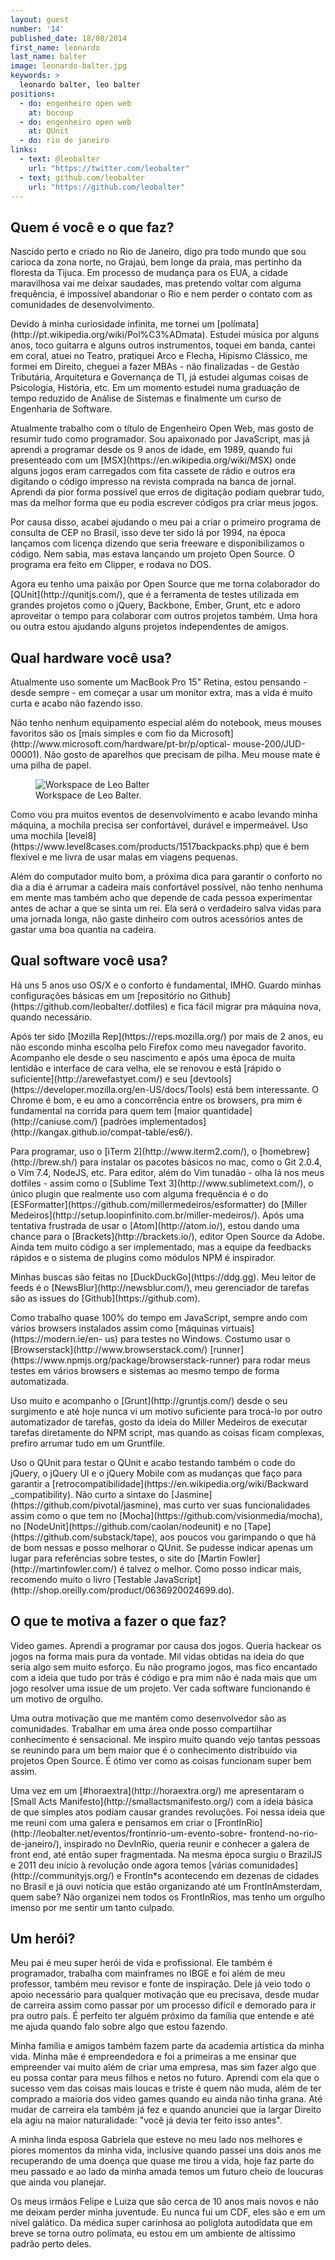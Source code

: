 ```yaml
---
layout: guest
number: '14'
published_date: 18/08/2014
first_name: leonardo
last_name: balter
image: leonardo-balter.jpg
keywords: >
  leonardo balter, leo balter
positions:
  - do: engenheiro open web
    at: bocoup
  - do: engenheiro open web
    at: QUnit
  - do: rio de janeiro
links:
  - text: @leobalter
    url: "https://twitter.com/leobalter"
  - text: github.com/leobalter
    url: "https://github.com/leobalter"
---
```


<section class="question">
  <div class="wrapper">
    <div class="question-title-area">
      <h2 class="question-title">Quem é você e o que faz?</h2>
    </div>
    <div class="question-content-area">
      <div class="question-content text">
        <p>
        Nascido perto e criado no Rio de Janeiro, digo pra todo mundo que sou
        carioca da zona norte, no Grajaú, bem longe da praia, mas pertinho da
        floresta da Tijuca. Em processo de mudança para os EUA, a cidade
        maravilhosa vai me deixar saudades, mas pretendo voltar com alguma
        frequência, é impossível abandonar o Rio e nem perder o contato com as
        comunidades de desenvolvimento.
        </p>
        <p>
        Devido à minha curiosidade infinita, me tornei um
        [polímata](http://pt.wikipedia.org/wiki/Pol%C3%ADmata). Estudei música
        por alguns anos, toco guitarra e alguns outros instrumentos, toquei em
        banda, cantei em coral, atuei no Teatro, pratiquei Arco e Flecha,
        Hipismo Clássico, me formei em Direito, cheguei a fazer MBAs - não
        finalizadas -  de Gestão Tributária, Arquitetura e Governança de TI, já
        estudei algumas coisas de Psicologia, História, etc. Em um momento
        estudei numa graduação de tempo reduzido de Análise de Sistemas e
        finalmente um curso de Engenharia de Software.
        </p>
        <p>
        Atualmente trabalho com o título de Engenheiro Open Web, mas gosto de
        resumir tudo como programador. Sou apaixonado por JavaScript, mas já
        aprendi a programar desde os 9 anos de idade, em 1989, quando fui
        presenteado com um [MSX](https://en.wikipedia.org/wiki/MSX) onde alguns
        jogos eram carregados com fita cassete de rádio e outros era digitando o
        código impresso na revista comprada na banca de jornal. Aprendi da pior
        forma possível que erros de digitação podiam quebrar tudo, mas da melhor
        forma que eu podia escrever códigos pra criar meus jogos.
        </p>
        <p>
        Por causa disso, acabei ajudando o meu pai a criar o primeiro programa
        de consulta de CEP no Brasil, isso deve ter sido lá por 1994, na época
        lançamos com licença dizendo que seria freeware e disponibilizamos o
        código. Nem sabia, mas estava lançando um projeto Open Source. O
        programa era feito em Clipper, e rodava no DOS.
        </p>
        <p>
        Agora eu tenho uma paixão por Open Source que me torna colaborador do
        [QUnit](http://qunitjs.com/), que é a ferramenta de testes utilizada em
        grandes projetos como o jQuery, Backbone, Ember, Grunt, etc e adoro
        aproveitar o tempo para colaborar com outros projetos também. Uma hora
        ou outra estou ajudando alguns projetos independentes de amigos.
        </p>
      </div>
    </div>
  </div>
</section>

<section class="question">
  <div class="wrapper">
    <div class="question-title-area">
      <h2 class="question-title">Qual hardware você usa?</h2>
    </div>
    <div class="question-content-area">
      <div class="question-content text">
        <p>
        Atualmente uso somente um MacBook Pro 15" Retina, estou pensando - desde
        sempre - em começar a usar um monitor extra, mas a vida é muito curta e
        acabo não fazendo isso.
        </p>
        <p>
        Não tenho nenhum equipamento especial além do notebook, meus mouses
        favoritos são os [mais simples e com fio da
        Microsoft](http://www.microsoft.com/hardware/pt-br/p/optical-
        mouse-200/JUD-00001). Não gosto de aparelhos que precisam de pilha. Meu
        mouse mate é uma pilha de papel.
        </p>
        <figure class="image-fit">
          <img
            src="/images/content/leo-balter-workspace.jpg"
            alt="Workspace de Leo Balter"
          />
          <figcaption class="caption-bottom">
            Workspace de Leo Balter.
          </figcaption>
        </figure>
        <p>
        Como vou pra muitos eventos de desenvolvimento e acabo levando minha
        máquina, a mochila precisa ser confortável, durável e impermeável. Uso
        uma mochila
        [level8](https://www.level8cases.com/products/1517backpacks.php) que é
        bem flexível e me livra de usar malas em viagens pequenas.
        </p>
        <p>
        Além do computador muito bom, a próxima dica para garantir o conforto no
        dia a dia é arrumar a cadeira mais confortável possível, não tenho
        nenhuma em mente mas também acho que depende de cada pessoa experimentar
        antes de achar a que se sinta um rei. Ela será o verdadeiro salva vidas
        para uma jornada longa, não gaste dinheiro com outros acessórios antes
        de gastar uma boa quantia na cadeira.
        </p>
      </div>
    </div>
  </div>
</section>

<section class="question">
  <div class="wrapper">
    <div class="question-title-area">
      <h2 class="question-title">Qual software você usa?</h2>
    </div>
    <div class="question-content-area">
      <div class="question-content text">
        <p>
        Há uns 5 anos uso OS/X e o conforto é fundamental, IMHO. Guardo minhas
        configurações básicas em um [repositório no
        Github](https://github.com/leobalter/.dotfiles) e fica fácil migrar pra
        máquina nova, quando necessário.
        </p>
        <p>
        Após ter sido [Mozilla Rep](https://reps.mozilla.org/) por mais de 2
        anos, eu não escondo minha escolha pelo Firefox como meu navegador
        favorito. Acompanho ele desde o seu nascimento e após uma época de muita
        lentidão e interface de cara velha, ele se renovou e está [rápido o
        suficiente](http://arewefastyet.com/) e seu
        [devtools](https://developer.mozilla.org/en-US/docs/Tools) está bem
        interessante. O Chrome é bom, e eu amo a concorrência entre os browsers,
        pra mim é fundamental na corrida para quem tem [maior
        quantidade](http://caniuse.com/) [padrões
        implementados](http://kangax.github.io/compat-table/es6/).
        </p>
        <p>
        Para programar, uso o [iTerm 2](http://www.iterm2.com/), o
        [homebrew](http://brew.sh/) para instalar os pacotes básicos no mac,
        como o Git 2.0.4, o Vim 7.4, NodeJS, etc. Para editor, além do Vim
        tunadão - olha lá nos meus dotfiles - assim como o [Sublime Text
        3](http://www.sublimetext.com/), o único plugin que realmente uso com
        alguma frequência é o do
        [ESFormatter](https://github.com/millermedeiros/esformatter) do [Miller
        Medeiros](http://setup.loopinfinito.com.br/miller-medeiros/). Após uma
        tentativa frustrada de usar o [Atom](http://atom.io/), estou dando uma
        chance para o [Brackets](http://brackets.io/), editor Open Source da
        Adobe. Ainda tem muito código a ser implementado, mas a equipe da
        feedbacks rápidos e o sistema de plugins como módulos NPM é inspirador.
        </p>
        <p>
        Minhas buscas são feitas no [DuckDuckGo](https://ddg.gg). Meu leitor de
        feeds é o [NewsBlur](http://newsblur.com/), meu gerenciador de tarefas
        são as issues do [Github](https://github.com).
        </p>
        <p>
        Como trabalho quase 100% do tempo em JavaScript, sempre ando com vários
        browsers instalados assim como [máquinas virtuais](https://modern.ie/en-
        us) para testes no Windows. Costumo usar o
        [Browserstack](http://www.browserstack.com/)
        [runner](https://www.npmjs.org/package/browserstack-runner) para rodar
        meus testes em vários browsers e sistemas ao mesmo tempo de forma
        automatizada.
        </p>
        <p>
        Uso muito e acompanho o [Grunt](http://gruntjs.com/) desde o seu
        surgimento e até hoje nunca vi um motivo suficiente para trocá-lo por
        outro automatizador de tarefas, gosto da ideia do Miller Medeiros de
        executar tarefas diretamente do NPM script, mas quando as coisas ficam
        complexas, prefiro arrumar tudo em um Gruntfile.
        </p>
        <p>
        Uso o QUnit para testar o QUnit e acabo testando também o code do
        jQuery, o jQuery UI e o jQuery Mobile com as mudanças que faço para
        garantir a [retrocompatibilidade](https://en.wikipedia.org/wiki/Backward
        _compatibility). Não curto a sintaxe do
        [Jasmine](https://github.com/pivotal/jasmine), mas curto ver suas
        funcionalidades assim como o que tem no
        [Mocha](https://github.com/visionmedia/mocha), no
        [NodeUnit](https://github.com/caolan/nodeunit) e no
        [Tape](https://github.com/substack/tape), aos poucos vou garimpando o
        que há de bom nessas e posso melhorar o QUnit. Se pudesse indicar apenas
        um lugar para referências sobre testes, o site do [Martin
        Fowler](http://martinfowler.com/) é talvez o melhor. Como posso indicar
        mais, recomendo muito o livro [Testable
        JavaScript](http://shop.oreilly.com/product/0636920024699.do).
        </p>
      </div>
    </div>
  </div>
</section>

<section class="question">
  <div class="wrapper">
    <div class="question-title-area">
      <h2 class="question-title">O que te motiva a fazer o que faz?</h2>
    </div>
    <div class="question-content-area">
      <div class="question-content text">
        <p>
        Video games. Aprendi a programar por causa dos jogos. Queria hackear os
        jogos na forma mais pura da vontade. Mil vidas obtidas na ideia do que
        seria algo sem muito esforço. Eu não programo jogos, mas fico encantado
        com a ideia que tudo por trás é código e pra mim não é nada mais que um
        jogo resolver uma issue de um projeto. Ver cada software funcionando é
        um motivo de orgulho.
        </p>
        <p>
        Uma outra motivação que me mantém como desenvolvedor são as comunidades.
        Trabalhar em uma área onde posso compartilhar conhecimento é
        sensacional. Me inspiro muito quando vejo tantas pessoas se reunindo
        para um bem maior que é o conhecimento distribuído via projetos Open
        Source. É ótimo ver como as coisas funcionam super bem assim.
        </p>
        <p>
        Uma vez em um [#horaextra](http://horaextra.org/) me apresentaram o
        [Small Acts Manifesto](http://smallactsmanifesto.org/) com a ideia
        básica de que simples atos podiam causar grandes revoluções. Foi nessa
        ideia que me reuni com uma galera e pensamos em criar o
        [FrontInRio](http://leobalter.net/eventos/frontinrio-um-evento-sobre-
        frontend-no-rio-de-janeiro/), inspirado no DevInRio, queria reunir e
        conhecer a galera de front end, até então super fragmentada. Na mesma
        época surgiu o BrazilJS e 2011 deu início à revolução onde agora temos
        [várias comunidades](http://communityjs.org/) e FrontIn*s acontecendo em
        dezenas de cidades no Brasil e já ouvi notícia que estão organizando até
        um FrontInAmsterdam, quem sabe? Não organizei nem todos os FrontInRios,
        mas tenho um orgulho imenso por me sentir um tanto culpado.
        </p>
      </div>
    </div>
  </div>
</section>

<section class="question">
  <div class="wrapper">
    <div class="question-title-area">
      <h2 class="question-title">Um herói?</h2>
    </div>
    <div class="question-content-area">
      <div class="question-content text">
        <p>
        Meu pai é meu super herói de vida e profissional. Ele também é
        programador, trabalha com mainframes no IBGE e foi além de meu
        professor, também meu revisor e fonte de inspiração. Dele já veio todo o
        apoio necessário para qualquer motivação que eu precisava, desde mudar
        de carreira assim como passar por um processo difícil e demorado para ir
        pra outro país. É perfeito ter alguém próximo da família que entende e
        até me ajuda quando falo sobre algo que estou fazendo.
        </p>
        <p>
        Minha família e amigos também fazem parte da academia artística da minha
        vida. Minha mãe é empreendedora e foi a primeiras a me ensinar que
        empreender vai muito além de criar uma empresa, mas sim fazer algo que
        eu possa contar para meus filhos e netos no futuro. Aprendi com ela que
        o sucesso vem das coisas mais loucas e triste é quem não muda, além de
        ter comprado a maioria dos video games quando eu ainda não tinha grana.
        Até mudar de carreira ela também já fez e quando anunciei que ia largar
        Direito ela agiu na maior naturalidade: "você já devia ter feito isso
        antes".
        </p>
        <p>
        A minha linda esposa Gabriela que esteve no meu lado nos melhores e
        piores momentos da minha vida, inclusive quando passei uns dois anos me
        recuperando de uma doença que quase me tirou a vida, hoje faz parte do
        meu passado e ao lado da minha amada temos um futuro cheio de loucuras
        que ainda vou planejar.
        </p>
        <p>
        Os meus irmãos Felipe e Luiza que são cerca de 10 anos mais novos e não
        me deixam perder minha juventude. Eu nunca fui um CDF, eles são e em um
        nível galático. Da médica super carinhosa ao poliglota autodidata que em
        breve se torna outro polímata, eu estou em um ambiente de altíssimo
        padrão perto deles.
        </p>
      </div>
    </div>
  </div>
</section>
